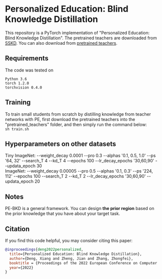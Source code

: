 # Personalized Education: Blind Knowledge Distillation

This repository is a PyTorch implementation of "Personalized Education: Blind Knowledge Distillation". The pretrained teachers are downloaded from [SSKD]. You can also download from [pretrained teachers].

## Requirements

The code was tested on
```
Python 3.6
torch 1.2.0
torchvision 0.4.0
```

## Training
To train small students from scratch by distilling knowledge from teacher networks with PE, first download the pretrained teachers into the "pretrained_teachers" folder, and then simply run the command below:<br>`sh train.sh`


[SSKD]: https://drive.google.com/drive/folders/1vJ0VdeFRd9a50ObbBD8SslBtmqmj8p8r
[pretrained teachers]: https://drive.google.com/drive/folders/1FI0uiVTpmW8djapeE-TPNsQ9owOD23EK

## Hyperparameters on other datasets
Tiny ImageNet: --weight_decay 0.0001 --pro 0.3 --alphas '0.1, 0.5, 1.0' --ps '64, 32' --search_T 4 --kd_T 4 --epochs 100 --lr_decay_epochs '30,60,90' --updata_epoch 30<br>
ImageNet: --weight_decay 0.00005 --pro 0.5 --alphas '0.1, 0.3' --ps '224, 112' --epochs 100 --search_T 2 --kd_T 2 --lr_decay_epochs '30,60,90' --updata_epoch 20 

## Notes
PE-BKD is a general framework. You can design **the prior region** based on the prior knowledge that you have about your target task. 


## Citation
If you find this code helpful, you may consider citing this paper:
```bibtex
@inproceedings{deng2022personalized,
  title={Personalized Education: Blind Knowledge Distillation},
  author={Deng, Xiang and Zheng, Jian and Zhang, Zhongfei},
  booktitle = {Proceedings of the 2022 European Conference on Computer Vision},
  year={2022}
}
```
